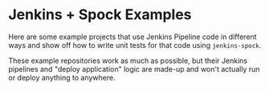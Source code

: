 Jenkins + Spock Examples
==============================

Here are some example projects that use Jenkins Pipeline code in different ways and show off how to write unit tests for that code using `jenkins-spock`.

These example repositories work as much as possible, but their Jenkins pipelines and "deploy application" logic are made-up and won't actually run or deploy anything to anywhere.
